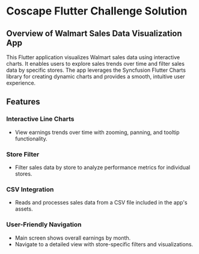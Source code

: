 # Coscape Flutter Challenge Solution

## Overview of Walmart Sales Data Visualization App
This Flutter application visualizes Walmart sales data using interactive charts. It enables users to explore sales trends over time and filter sales data by specific stores. The app leverages the Syncfusion Flutter Charts library for creating dynamic charts and provides a smooth, intuitive user experience.

## Features

###  Interactive Line Charts
- View earnings trends over time with zooming, panning, and tooltip functionality.

###  Store Filter
- Filter sales data by store to analyze performance metrics for individual stores.

###  CSV Integration
- Reads and processes sales data from a CSV file included in the app's assets.

###  User-Friendly Navigation
- Main screen shows overall earnings by month.
- Navigate to a detailed view with store-specific filters and visualizations.


